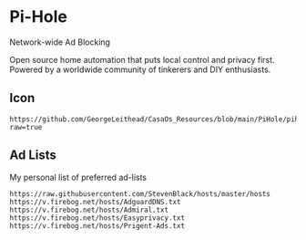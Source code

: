 # Pi-Hole
Network-wide Ad Blocking

Open source home automation that puts local control and privacy first. Powered by a worldwide community of tinkerers and DIY enthusiasts.

## Icon
```text
https://github.com/GeorgeLeithead/CasaOs_Resources/blob/main/PiHole/pihole.png?raw=true
```

## Ad Lists
My personal list of preferred ad-lists
```text
https://raw.githubusercontent.com/StevenBlack/hosts/master/hosts
https://v.firebog.net/hosts/AdguardDNS.txt
https://v.firebog.net/hosts/Admiral.txt
https://v.firebog.net/hosts/Easyprivacy.txt
https://v.firebog.net/hosts/Prigent-Ads.txt
```
